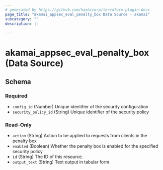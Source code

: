 ```yaml
---
# generated by https://github.com/hashicorp/terraform-plugin-docs
page_title: "akamai_appsec_eval_penalty_box Data Source - akamai"
subcategory: ""
description: |-
  
---
```


# akamai_appsec_eval_penalty_box (Data Source)





<!-- schema generated by tfplugindocs -->
## Schema

### Required

- `config_id` (Number) Unique identifier of the security configuration
- `security_policy_id` (String) Unique identifier of the security policy

### Read-Only

- `action` (String) Action to be applied to requests from clients in the penalty box
- `enabled` (Boolean) Whether the penalty box is enabled for the specified security policy
- `id` (String) The ID of this resource.
- `output_text` (String) Text output in tabular form
